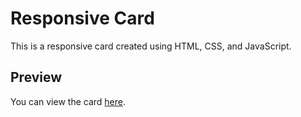 # Responsive Card

This is a responsive card created using HTML, CSS, and JavaScript.

## Preview

You can view the card [here](https://singular-bubblegum-67e3e7.netlify.app/).
